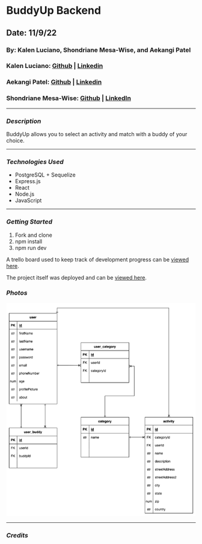 # BuddyUp Backend
## Date: 11/9/22

### By: Kalen Luciano, Shondriane Mesa-Wise, and Aekangi Patel

### Kalen Luciano: [Github](https://github.com/kalenluciano) | [Linkedin](https://www.linkedin.com/in/kalenluciano/)
### Aekangi Patel: [Github](https://github.com/Aekangi) | [Linkedin](https://www.linkedin.com/in/aekangipatel/)
### Shondriane Mesa-Wise: [Github](https://github.com/shondriane) | [LinkedIn](https://www.linkedin.com/in/shondriane-mesa-wise/)


***

### ***Description***
BuddyUp allows you to select an activity and match with a buddy of your choice. 
***

### ***Technologies Used***

* PostgreSQL + Sequelize
* Express.js
* React
* Node.js
* JavaScript



***

### ***Getting Started***
1.  Fork and clone
2.  npm install
3.  npm run dev

A trello board used to keep track of development progress can be [viewed here](https://trello.com/b/y27ScqGm/buddy-up).

The project itself was deployed and can be [viewed here]().



### ***Photos***
![Entity Relationship Diagram](./assets/buddy-up-ERD.drawio.png)

***

### ***Credits***



